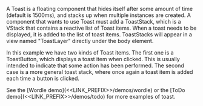 A Toast is a floating component that hides itself after some amount of time (default is 1500ms), and stacks up when multiple instances are created. A component that wants to use Toast must add a ToastStack, which is a VStack that contains a reactive list of Toast items. When a toast needs to be displayed, it is added to the list of toast items. ToastStacks will appear in a view named "ToastLayer" directly under the body element.

In this example we have two kinds of Toast items. The first one is a ToastButton, which displays a toast item when clicked. This is usually intended to indicate that some action has been performed. The second case is a more general toast stack, where once again a toast item is added each time a button is clicked. 

See the [Wordle demo](<<LINK_PREFIX>>/demos/wordle) or the [ToDo demo](<<LINK_PREFIX>>/demos/todo) for more examples of toast.


